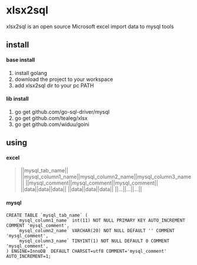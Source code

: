 # xlsx2sql

xlsx2sql is an open source Microsoft excel import data to mysql tools

## install

#### base install

1. install golang
2. download the project to your workspace
3. add xlsx2sql dir to your pc PATH

#### lib install

1. go get github.com/go-sql-driver/mysql
2. go get github.com/tealeg/xlsx
3. go get github.com/widuu/goini

## using

#### excel
> ||mysql_tab_name||
> ||mysql_column1_name||mysql_column2_name||mysql_column3_name||
> ||mysql_comment||mysql_comment||mysql_comment||
> ||data||data||data||
> ||data||data||data||
> ||...||...||...||

#### mysql

```mysql
CREATE TABLE `mysql_tab_name` (
	`mysql_column1_name` int(11) NOT NULL PRIMARY KEY AUTO_INCREMENT COMMENT 'mysql_comment',
	`mysql_column2_name` VARCHAR(20) NOT NULL DEFAULT '' COMMENT 'mysql_comment',
	`mysql_column3_name` TINYINT(1) NOT NULL DEFAULT 0 COMMENT 'mysql_comment',
) ENGINE=InnoDB  DEFAULT CHARSET=utf8 COMMENT='mysql_comment' AUTO_INCREMENT=1;
```